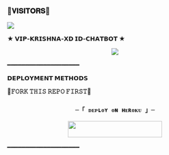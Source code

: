 ### 🌷𝐕𝐈𝐒𝐈𝐓𝐎𝐑𝐒🌷

<!--

**VIP-KRISHNA-XD/VIP-KRISHNA-XD** is a ✨ _special_ ✨ repository because its `README.md` (this file) appears on your GitHub profile.

<p align="center">

    <b>ᴠɪsɪᴛᴏʀs</b><br>

 -->    <img align="middle" src="https://profile-counter.glitch.me/VIP-KRISHNA-XD/count.svg" />

</p>

<p align="center">

<b>★ 𝗩𝗜𝗣-𝗞𝗥𝗜𝗦𝗛𝗡𝗔-𝗫𝗗 𝗜𝗗-𝗖𝗛𝗔𝗧𝗕𝗢𝗧 ★</b>

</p>

<p align="center">

  <img src="https://graph.org/file/cdddef690da9922f372d8.jpg">

</p>

  ━━━━━━━━━━━━━━━━━━━━

<p align="center">

<b>𝗗𝗘𝗣𝗟𝗢𝗬𝗠𝗘𝗡𝗧 𝗠𝗘𝗧𝗛𝗢𝗗𝗦</b>

</p>

<p align="center">

<b>📍𝙵𝙾𝚁𝙺 𝚃𝙷𝙸𝚂 𝚁𝙴𝙿𝙾 𝙵𝙸𝚁𝚂𝚃📍</b>

</p>

<h3 align="center">

    ─「 ᴅᴇᴩʟᴏʏ ᴏɴ ʜᴇʀᴏᴋᴜ 」─

</h3>

<p align="center"><a href="https://dashboard.heroku.com/new?template=https://github.com/TheTeamAlexa/AlexaAiMachineBot"> <img src="https://img.shields.io/badge/Deploy%20On%20Heroku-dark?style=for-the-badge&logo=heroku" width="220" height="38.45"/></a></p>

  ━━━━━━━━━━━━━━━━━━━━

